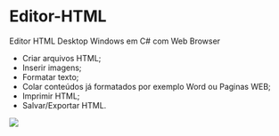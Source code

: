 # Editor-HTML
Editor HTML Desktop Windows em C# com Web Browser

* Criar arquivos HTML;
* Inserir imagens;
* Formatar texto;
* Colar conteúdos já formatados por exemplo Word ou Paginas WEB;
* Imprimir HTML;
* Salvar/Exportar HTML.
<img src="/stefano2007/Editor-HTML/blob/master/Exemplo%20editor%20HMLT.png" />
